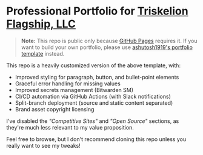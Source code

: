 # Professional Portfolio for [Triskelion Flagship, LLC](https://tflagshipllc.com)

> **Note:** This repo is public only because [GitHub Pages](https://docs.github.com/en/pages/quickstart) requires it. If you want to build your own portfolio, please use [ashutosh1919's portfolio template](https://github.com/ashutosh1919/masterportfolio) instead.

This repo is a heavily customized version of the above template, with:
- Improved styling for paragraph, button, and bullet-point elements
- Graceful error handling for missing values
- Improved secrets management (Bitwarden SM)
- CI/CD automation via GitHub Actions (with Slack notifications)
- Split-branch deployment (source and static content separated)
- Brand asset copyright licensing

I've disabled the _"Competitive Sites"_ and _"Open Source"_ sections, as they're much less relevant to my value proposition.

Feel free to browse, but I don't recommend cloning this repo unless you really want to see my tweaks!
